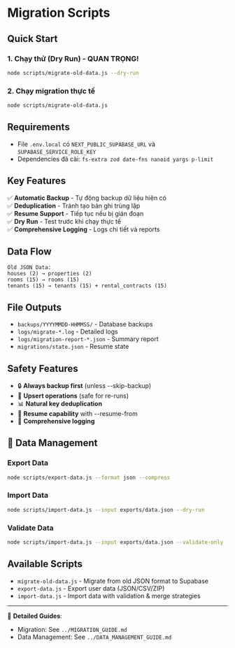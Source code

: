 # Migration Scripts

## Quick Start

### 1. Chạy thử (Dry Run) - QUAN TRỌNG!
```bash
node scripts/migrate-old-data.js --dry-run
```

### 2. Chạy migration thực tế
```bash
node scripts/migrate-old-data.js
```

## Requirements
- File `.env.local` có `NEXT_PUBLIC_SUPABASE_URL` và `SUPABASE_SERVICE_ROLE_KEY`
- Dependencies đã cài: `fs-extra zod date-fns nanoid yargs p-limit`

## Key Features
✅ **Automatic Backup** - Tự động backup dữ liệu hiện có  
✅ **Deduplication** - Tránh tạo bản ghi trùng lặp  
✅ **Resume Support** - Tiếp tục nếu bị gián đoạn  
✅ **Dry Run** - Test trước khi chạy thực tế  
✅ **Comprehensive Logging** - Logs chi tiết và reports  

## Data Flow
```
Old JSON Data:
houses (2) → properties (2) 
rooms (15) → rooms (15)
tenants (15) → tenants (15) + rental_contracts (15)
```

## File Outputs
- `backups/YYYYMMDD-HHMMSS/` - Database backups
- `logs/migrate-*.log` - Detailed logs  
- `logs/migration-report-*.json` - Summary report
- `migrations/state.json` - Resume state

## Safety Features
- 🔒 **Always backup first** (unless --skip-backup)
- 🔄 **Upsert operations** (safe for re-runs)
- 📊 **Natural key deduplication**
- 🏃 **Resume capability** with --resume-from
- 📝 **Comprehensive logging**

## 🔄 Data Management

### Export Data
```bash
node scripts/export-data.js --format json --compress
```

### Import Data  
```bash
node scripts/import-data.js --input exports/data.json --dry-run
```

### Validate Data
```bash
node scripts/import-data.js --input exports/data.json --validate-only
```

## Available Scripts
- `migrate-old-data.js` - Migrate from old JSON format to Supabase
- `export-data.js` - Export user data (JSON/CSV/ZIP)
- `import-data.js` - Import data with validation & merge strategies

---

📖 **Detailed Guides**:
- Migration: See `../MIGRATION_GUIDE.md`  
- Data Management: See `../DATA_MANAGEMENT_GUIDE.md`
